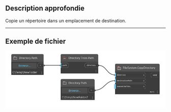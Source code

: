 ## Description approfondie
Copie un répertoire dans un emplacement de destination.
___
## Exemple de fichier

![CopyDirectory](./DSCore.IO.FileSystem.CopyDirectory_img.jpg)

